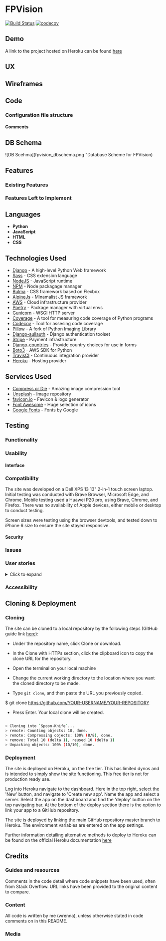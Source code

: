 # FPVision

[![Build Status](https://travis-ci.org/wrengit/FPVision.svg?branch=master)](https://travis-ci.org/wrengit/FPVision)  [![codecov](https://codecov.io/gh/wrengit/FPVision/branch/master/graph/badge.svg)](https://codecov.io/gh/wrengit/FPVision)

## Demo

A link to the project hosted on Heroku can be found [here](https://fpvision.herokuapp.com)

## UX

## Wireframes

## Code

### Configuration file structure

#### Comments

## DB Schema

![DB Scehma](fpvision_dbschema.png "Database Scheme for FPVision)

## Features

### Existing Features

### Features Left to Implement

## Languages

- **Python**
- **JavaScript**
- **HTML**
- **CSS**

## Technologies Used

- [Django](https://www.djangoproject.com/) - A high-level Python Web framework
- [Sass](https://sass-lang.com/) - CSS extension language
- [NodeJS](https://nodejs.org/en/) - JavaScript runtime
- [NPM](https://www.npmjs.com/) - Node packagage manager
- [Bulma](https://bulma.io/) - CSS framework based on Flexbox
- [AlpineJs](https://github.com/alpinejs/alpine) - Minamalist JS framework
- [AWS](https://aws.amazon.com/) - Cloud infrastructure provider
- [Poetry](https://github.com/python-poetry/poetry) - Package manager with virtual envs
- [Gunicorn](https://gunicorn.org/) - WSGI HTTP server
- [Coverage](https://coverage.readthedocs.io/en/coverage-5.2.1/) - A tool for measuring code coverage of Python programs
- [Codecov](https://codecov.io/) - Tool for assesing code coverage
- [Pillow](https://python-pillow.org/) - A fork of Python Imaging Library
- [Django-aullauth](https://django-allauth.readthedocs.io/en/latest/index.html) - Django authentication toolset
- [Stripe](https://stripe.com/gb) - Payment infrastructure
- [Django-countries](https://pypi.org/project/django-countries/) - Provide country choices for use in forms
- [Boto3](https://boto3.amazonaws.com/v1/documentation/api/latest/index.html) - AWS SDK for Python
- [TravisCI](https://travis-ci.org/) - Continuous integration provider
- [Heroku](https://heroku.com) - Hosting provider

## Services Used

- [Compress or Die](https://compress-or-die.com/) - Amazing image compression tool
- [Unsplash](https://unsplash.com/) - Image repository
- [favicon.io](https://favicon.io/) - Favicon & logo generator
- [Font Awesome](https://fontawesome.com/) - Huge selection of icons
- [Google Fonts](https://fonts.google.com/) - Fonts by Google

## Testing

### Functionality

### Usability

#### Interface

### Compatibility

The site was developed on a Dell XPS 13 13" 2-in-1 touch screen laptop. Initial testing was conducted with Brave Browser, Microsoft Edge, and Chrome. Mobile testing used a Huawei P20 pro, using Brave, Chrome, and Firefox. There was no availability of Apple devices, either mobile or desktop to conduct testing.

Screen sizes were testing using the browser devtools, and tested down to iPhone 6 size to ensure the site stayed responsive.

#### Security

### Issues

### User stories

<details>
  <summary>Click to expand</summary>
  
>As a user browsing across the site, I want to immediately understand what the shop is selling
>
>>Large, image heavy front page to invite users and show some key products
---
>As a shopper I want to view a list of products so I can select some to purchase
>
>>Image for each product  
>>Clicking image/product to show more details  
>>Easily add item to cart from main page and detail page  
>>Search for products  
>>View products by category
---
>As a shopper I want to view my cart to see total and make adjustments
>
>>View quantities and items in cart  
>>See total cost before and after shipping  
>>Remove items  
>>Adjust quantity of items  
>>Click on item in cart to view details
---
>As a shopper I want to easily checkout and pay for cart
>
>>Checkout button easily accessible to complete purchase  
>>Enter a shipping address  
>>Enter credit card details  
>>Show total including all extra charges before confirmation  
>>Show confirmation message when completing transaction
---
>As a shopper I want to view a list of past orders
>
>>View a list of past orders  
>>Include an order number to easily find order
---
>As shop admin I want to easily add products to the site
>
>>Add or remove products  
>>Delete products

</details>

### Accessibility

## Cloning & Deployment

### Cloning

The site can be cloned to a local repository by the following steps (GitHub guide link [here](https://help.github.com/en/articles/cloning-a-repository)):

- Under the repository name, click Clone or download.

- In the Clone with HTTPs section, click the clipboard icon to copy the clone URL for the repository.

- Open the terminal on your local machine

- Change the current working directory to the location where you want the cloned directory to be made.

- Type `git clone`, and then paste the URL you previously copied.

\$ git clone https://github.com/YOUR-USERNAME/YOUR-REPOSITORY

- Press Enter. Your local clone will be created.

```Bash

> Cloning into `Spoon-Knife`...
> remote: Counting objects: 10, done.
> remote: Compressing objects: 100% (8/8), done.
> remove: Total 10 (delta 1), reused 10 (delta 1)
> Unpacking objects: 100% (10/10), done.

```

### Deployment

The site is deployed on Heroku, on the free tier. This has limited dynos and is intended to simply show the site functioning. This free tier is not for production ready use.

Log into Heroku navigate to the dashboard. Here in the top right, select the 'New' button, and navigate to 'Create new app'. Name the app and select a server. Select the app on the dashboard and find the 'deploy' button on the top navigating bar. At the bottom of the deploy section there is the option to link your app to a GitHub repository.

The site is deployed by linking the main GitHub repository master branch to Heroku. The environment variables are entered on the app settings.

Further information detailing alternative methods to deploy to Heroku can be found on the official Heroku documentation [here](https://devcenter.heroku.com/categories/deployment)

## Credits

### Guides and resources

Comments in the code detail where code snippets have been used, often from Stack Overflow. URL links have been provided to the original content to compare.

### Content

All code is written by me (wrenna), unless otherwise stated in code comments on in this README. 

### Media
